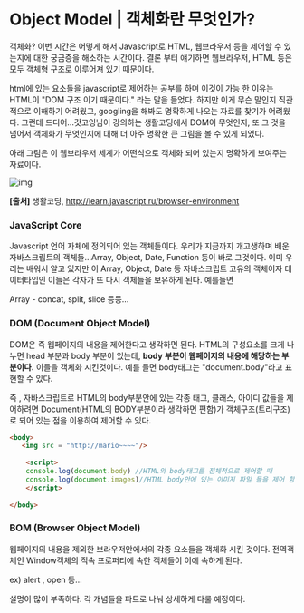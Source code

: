 # Object Model | 객체화란 무엇인가?

객체화? 이번 시간은 어떻게 해서 Javascript로 HTML, 웹브라우저 등을 제어할 수 있는지에 대한 궁금증을 해소하는 시간이다. 결론 부터 얘기하면 웹브라우저, HTML 등은 모두 객체형 구조로 이루어져 있기 때문이다. 

html에 있는 요소들을 javascript로 제어하는 공부를 하며  이것이 가능 한 이유는  HTML이 "DOM 구조 이기 때문이다." 라는 말을 들었다. 하지만 이게 무슨 말인지 직관적으로 이해하기 어려웠고, googling을 해봐도 명확하게 나오는 자료를 찾기가 어려웠다. 그런데 드디어...갓고잉님이 강의하는 생활코딩에서 DOM이 무엇인지, 또 그 것을 넘어서 객체화가 무엇인지에 대해 더 아주 명확한 큰 그림을 볼 수 있게 되었다.



아래 그림은 이 웹브라우저 세계가 어떤식으로 객체화 되어 있는지 명확하게 보여주는 자료이다.

![img](http://learn.javascript.ru/article/browser-environment/windowObjects@2x.png)

 **[출처]** 생활코딩, http://learn.javascript.ru/browser-environment



### JavaScript Core

Javascript 언어 자체에 정의되어 있는 객체들이다. 우리가 지금까지 개고생하며 배운 자바스크립트의 객체들...Array, Object, Date, Function 등이 바로 그것이다. 이미 우리는 배워서 알고 있지만 이 Array, Object, Date 등 자바스크립트 고유의 객체이자 데이터타입인 이들은 각자가 또 다시 객체들을 보유하게 된다. 예를들면

Array - concat, split, slice 등등...



### DOM (Document Object Model)

DOM은 즉 웹페이지의 내용을 제어한다고 생각하면 된다. HTML의 구성요소를 크게 나누면 head 부분과 body 부분이 있는데, **body** **부분이 웹페이지의 내용에 해당하는 부분이다.** 이들을 객체화 시킨것이다. 예를 들면 body태그는 "document.body"라고 표현할 수 있다.

즉 , 자바스크립트로 HTML의 body부분안에 있는 각종 태그, 클래스, 아이디 값들을 제어하려면 Document(HTML의 BODY부분이라 생각하면 편함)가 객체구조(트리구조)로 되어 있는 점을 이용하여 제어할 수 있다.

```html
<body>
   <img src = "http://mario~~~~"/>
   
    <script>
    console.log(document.body) //HTML의 body태그를 전체적으로 제어할 때 
    console.log(document.images)//HTML body안에 있는 이미지 파일 들을 제어 함
    </script>
    
</body>
```



### BOM (Browser Object Model)

웹페이지의 내용을 제외한 브라우저안에서의 각종 요소들을 객체화 시킨 것이다.  전역객체인 Window객체의 직속 프로퍼티에 속한 객체들이 이에 속하게 된다. 

ex) alert , open 등...



설명이 많이 부족하다. 각 개념들을 파트로 나눠 상세하게 다룰 예정이다.